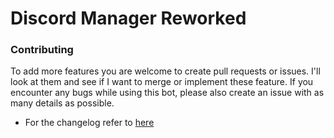 # Discord Manager Reworked
### Contributing
To add more features you are welcome to create pull requests or issues. 
I'll look at them and see if I want to merge or implement these feature. If you encounter any bugs while using this bot, 
please also create an issue with as many details as possible.

- For the changelog refer to [here](assets/Changelog.md)